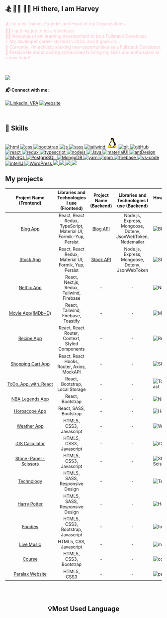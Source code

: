 
## 🏂 🙇‍♂️ 👋🏻 Hi there, I am Harvey

<img src="https://github-readme-stats.vercel.app/api?username=HarveyCla&show_icons=true&theme=tokyonight" alt="" align="right" width="380"/>
<font color="pink"> 🏂 I'm a ex Trainer, Founder and Head of my Organizations.</font>
</br>
<font color="pink"> 🙇‍♂️ I quit my job to be a developer.</font>
</br>
<font color="pink"> 👨‍💻 Nowadays I am learning development to be a Fullstack Developer.</font>
</br>
<font color="pink"> 🔥 My developer career started in 2023, and it goes on...</font>
<br>
<font color="pink"> 🚀 Currently, I’m actively seeking new opportunities as a Fullstack Developer.</font>
<br>
<font color="pink"> 🌟 Passionate about coding and excited to bring my skills and enthusiasm to a new team!</font>

<br></br>
![](https://komarev.com/ghpvc/?username=HarveyCla&color=green&style=for-the-badge)

#### 📬 Connect with me:

[![Linkedin: VPA](https://img.shields.io/badge/linkedin-%230077B5.svg?&style=for-the-badge&logo=linkedin&logoColor=white)](https://www.linkedin.com/in/harveyy/)
[![website](https://img.shields.io/badge/gmail-f1f2f6.svg?&style=for-the-badge&logo=gmail&logoColor=red)](mailto:harvey@clarusway.com)

</br>

## 🚀 Skills

<p>
<a href="#" target="_blank"> <img src="https://www.svgrepo.com/show/353884/html-5.svg" alt="html" height="45"/> </a> 
<a href="#" target="_blank"> <img src="https://www.svgrepo.com/show/303263/css3-logo.svg" alt="css" height="45"/> </a> 
<a href="#" target="_blank"> <img src="https://user-images.githubusercontent.com/25181517/183898054-b3d693d4-dafb-4808-a509-bab54cf5de34.png" alt="bootstrap" height="45"/> </a> 
<a href="#" target="_blank"> <img src="https://cdn.icon-icons.com/icons2/2108/PNG/512/javascript_icon_130900.png" alt="js" height="45"/> </a> 
<a href="#" target="_blank"> <img src="https://user-images.githubusercontent.com/25181517/192158956-48192682-23d5-4bfc-9dfb-6511ade346bc.png" alt="sass" height="45"/> </a> 
<a href="#" target="_blank"> <img src="https://user-images.githubusercontent.com/25181517/202896760-337261ed-ee92-4979-84c4-d4b829c7355d.png" alt="tailwind" height="45"/> </a> 
<a href="#" target="_blank"> <img src="https://raw.githubusercontent.com/devicons/devicon/master/icons/linux/linux-original.svg" alt="linux" width="35" height="35"/> </a>
<a href="#" target="_blank"> <img src="https://www.vectorlogo.zone/logos/git-scm/git-scm-icon.svg" alt="git" height="45"/> </a> 
<a href="#" target="_blank"> <img src="https://www.svgrepo.com/show/349375/github.svg" alt="gitHub" height="45"/> </a> 
<a href="#" target="_blank"> <img src="https://cdn.icon-icons.com/icons2/2415/PNG/512/react_original_wordmark_logo_icon_146375.png" alt="react" width="45"/> </a> 
<a href="#" target="_blank"> <img src="https://user-images.githubusercontent.com/25181517/187896150-cc1dcb12-d490-445c-8e4d-1275cd2388d6.png" alt="redux" width="45"/> </a> 
<a href="#" target="_blank"> <img src="https://user-images.githubusercontent.com/25181517/183890598-19a0ac2d-e88a-4005-a8df-1ee36782fde1.png" alt="typescript" height="45"/> </a> 
<a href="#" target="_blank"> <img src="https://user-images.githubusercontent.com/25181517/183568594-85e280a7-0d7e-4d1a-9028-c8c2209e073c.png" alt="nodejs" height="55"/> </a> 
<a href="#" target="_blank"> <img src="https://www.vectorlogo.zone/logos/java/java-icon.svg" alt="Java" width="40" height="40"/> </a>
<a href="#" target="_blank"> <img src="https://user-images.githubusercontent.com/25181517/189716630-fe6c084c-6c66-43af-aa49-64c8aea4a5c2.png" alt="materialUI" height="45"/> </a> 
<a href="#" target="_blank"> <img src="https://user-images.githubusercontent.com/25181517/190887795-99cb0921-e57f-430b-a111-e165deedaa36.png" alt="antDesign" height="45"/> </a> 
<a href="#" target="_blank"> <img src="https://cdn.icon-icons.com/icons2/2415/PNG/512/mysql_original_wordmark_logo_icon_146417.png" alt="MySQL" height="45"/> </a> 
<a href="#" target="_blank"> <img src="https://www.vectorlogo.zone/logos/postgresql/postgresql-ar21.svg" alt="PostgreSQL" height="45"/> </a> 
<a href="#" target="_blank"> <img src="https://www.vectorlogo.zone/logos/mongodb/mongodb-ar21.svg" alt="MongoDB" height="45"/> </a> 
<a href="#" target="_blank"> <img src="https://user-images.githubusercontent.com/25181517/183049794-a3dfaddd-22ee-4ffe-b0b4-549ccd4879f9.png" alt="yarn" height="45"/> </a>
<a href="#" target="_blank"> <img src="https://user-images.githubusercontent.com/25181517/121401671-49102800-c959-11eb-9f6f-74d49a5e1774.png" alt="npm" height="55"/> </a> 
<a href="#" target="_blank"> <img src="https://user-images.githubusercontent.com/25181517/189716855-2c69ca7a-5149-4647-936d-780610911353.png" alt="firebase" height="45"/> </a> 
<a href="#" target="_blank"> <img src="https://user-images.githubusercontent.com/25181517/192108891-d86b6220-e232-423a-bf5f-90903e6887c3.png" alt="vs-code" height="45"/> </a> 
<a href="#" target="_blank"> <img src="https://upload.wikimedia.org/wikipedia/commons/thumb/9/9c/IntelliJ_IDEA_Icon.svg/512px-IntelliJ_IDEA_Icon.svg.png" alt="intelliJ" height="45"/> </a> 
<a href="#" target="_blank"> <img src="https://www.vectorlogo.zone/logos/wordpress/wordpress-icon.svg" alt="WordPress" width="40" height="40"/> </a>
<a href="#" target="_blank"> <img src="https://user-images.githubusercontent.com/25181517/183912952-83784e94-629d-4c34-a961-ae2ae795b662.png" height="35"/> </a>
<a href="#" target="_blank"> <img src="https://www.svgrepo.com/show/354354/slack-icon.svg" height="40"/> </a>
<a href="#" target="_blank"> <img src="https://user-images.githubusercontent.com/25181517/192109061-e138ca71-337c-4019-8d42-4792fdaa7128.png" height="40"/> </a>
<a href="#" target="_blank"> <img src="https://user-images.githubusercontent.com/25181517/117207330-263ba280-adf4-11eb-9b97-0ac5b40bc3be.png" height="40"/> </a>

## My projects

| Project Name (Frontend) | Libraries and Technologies I use (Frontend) | Project Name (Backend) | Libraries and Technologies I use (Backend) | How does my project look 
:-----------------------: | :-----------------------------------------: | :--------------------: | :----------------------------------------: | ------------------------ 
[Blog App](https://blog-app-cihann.vercel.app/) | React, React Redux, TypeScript, Material UI, Formik-Yup, Persist | [Blog API](https://blog-api-9uyr.onrender.com) | Node.js, Express, Mongoose, Dotenv, JsonWebToken, Nodemailer | ![Blog App](https://github.com/HarveyCla/Milestone-_BlogApp_react-ts-vite-mui-redux-formik-yup/assets/132518854/2f38a748-a0d3-48b2-b8ac-d07fa431c201) 
[Stock App](https://stock-management-app-cihan.vercel.app/) | React, React Redux, Material UI, Formik, Yup, Persist | [Stock API](https://stockapi-5xmh.onrender.com/) | Node.js, Express, Mongoose, Dotenv, JsonWebToken | ![Stock App](https://github.com/HarveyCla/Stock_Management_App_react-redux-formik-yup/assets/132518854/7d3ac39f-f67d-4c8f-9ccf-f5b1622be43d)
[Netflix App](https://nesflix-app-cihan.vercel.app/)| React, Next.js, Redux, Tailwind, Firebase | - | - | ![Netflix App](https://github.com/HarveyCla/Netflix_App_react-next.js-redux-firebase-tailwind/assets/132518854/c95622db-0147-4233-8e36-45e5671ad115)
[Movie App(IMDb-D)](https://movie-app-imdb-d.netlify.app/)| React, Tailwind, Firebase, Toastify | - | - | ![Movie App](https://github.com/HarveyCla/Movie_App-IMDB-D-_react-tailwind-firebase-toastify/assets/132518854/07a7cc0f-d64b-4aca-980f-1e7671ee60d6)
[Recipe App](https://recipeapp-cihan.netlify.app) | React, React Router, Context, Styled Components| - | - | ![Recipe App](https://github.com/HarveyCla/Recipe_App_react-router-context-styledComponents/assets/132518854/aa2f924c-a6c8-40ee-9088-2d11488dcec7)
[Shopping Cart App](https://shoppingcart-cihan.netlify.app/) | React, React Hooks, Router, Axios, MockAPI | - | - | ![Shopping Cart App](https://github.com/HarveyCla/Shopping_Card_react-axios-hooks-router-mockapi/assets/132518854/dadab6ce-6ab1-42d7-af0e-1698e45889e2)
[ToDo_App_with_React](https://todoapp-cihan.netlify.app/) | React, Bootstrap, Local Storage | - | - | ![ToDo_App_with_React](https://github.com/HarveyCla/ToDo_App_with_React_react-local_storage-bootstrap/assets/132518854/5177848b-5707-428e-8f7a-31cfc0b2358c)
[NBA Legends App](https://nbalegends-cihan.netlify.app/) | React, Bootstrap | - | - | ![NBA_Legends App](https://github.com/HarveyCla/NBA_Legends_App_react-bootstrap/assets/132518854/33494b45-296e-414a-b376-32c0867af0ac)
[Horoscope App](https://horoscopeapp-cihan.netlify.app/) | React, SASS, Bootstrap | - | - | ![Horoscope App](https://github.com/HarveyCla/Horoscope_App_react-sass-bootstrap/assets/132518854/2df7798d-21bd-4593-a273-245606c3d4f7)
[Weather App](https://HarveyCla.github.io/WeatherApp_html-css-js/) | HTML5, CSS3, Javascript | - | - | ![Weather App](https://github.com/HarveyCla/WeatherApp_html-css-js/assets/132518854/834a3515-51c6-4a38-aecb-69cb8770bff5)
[iOS Calculator](https://HarveyCla.github.io/iOS-Calculator_html-css-js/) | HTML5, CSS3, Javascript | - | - | ![iOS Calculator](https://github.com/HarveyCla/iOS-Calculator_html-css-js/assets/132518854/1f2e9990-6044-4ecc-ab53-c9efe96a2dc3)
[Stone-Paper-Scissors](https://HarveyCla.github.io/Stone_Paper_Scissors_html-css-js/) | HTML5, CSS3, Javascript | - | - | ![Stone-Paper-Scissors](https://github.com/HarveyCla/Stone_Paper_Scissors_html-css-js/assets/132518854/0ddf4dcc-d874-493b-8726-fc2f65ad2b99)
[Technology](https://HarveyCla.github.io/Technology-Responsive-Website_html-sass/) | HTML5, SASS, Responsive Design | - | - | ![Technology](https://github.com/HarveyCla/Technology-Responsive-Website_html-sass/assets/132518854/f8ad1d42-98d0-4217-a992-4d2d449ce592)
[Harry Potter](https://HarveyCla.github.io/Harry_Potter_html-sass/) | HTML5, SASS, Responsive Design | - | - | ![Harry](https://github.com/HarveyCla/Harry_Potter_html-sass/assets/132518854/46285505-4914-4570-bd11-f90c03e74bfd)
[Foodies](https://HarveyCla.github.io/Foodies_html-css-bootstrap-js/) | HTML5, CSS3, Bootstrap, Javascript | - | - | ![food](https://github.com/HarveyCla/Foodies_html-css-bootstrap-js/assets/132518854/5fa5e182-1418-4e2f-bb94-641941136b5c)
[Live Music](https://HarveyCla.github.io/Music_Website_html-css-js/) | HTML5, CSS, Javascript | - | - | ![music](https://github.com/HarveyCla/Music_Website_html-css-js/assets/132518854/6440d13e-e606-479b-853c-1963a53ccd9a)
[Course](https://HarveyCla.github.io/Clarusway_Course_html-css-bootstrap/) | HTML5, CSS3, Bootstrap | - | - | ![course](https://github.com/HarveyCla/Clarusway_Course_html-css-bootstrap/assets/132518854/5672624d-73bb-4e8f-8b6c-cea3d37af90e)
[Paralax Website](https://HarveyCla.github.io/Paralax_Website_html-css/) | HTML5, CSS3 | - | - | ![paralax](https://github.com/HarveyCla/Paralax_Website_html-css/assets/132518854/687fb7e0-12f5-47a8-b018-52d6d079d138)

</div>
</br>
<br>

<h2 align="center">💡Most Used Language</h2>
<div  align="center">
<br/>
     
<img
     src="https://github-readme-stats.vercel.app/api/top-langs/?username=HarveyCla&langs_count=8"
     alt="" width="350"
     /> <br/>
</div>
